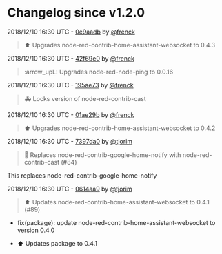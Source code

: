 # Changelog since v1.2.0

2018/12/10 16:30 UTC - [0e9aadb](https://github.com/hassio-addons/addon-node-red/commit/0e9aadbdbd6bc64f2c1b1fae4a0b56823360fd8d) by [@frenck](https://github.com/frenck)
> :arrow_up: Upgrades node-red-contrib-home-assistant-websocket to 0.4.3 

2018/12/10 16:30 UTC - [42f69e0](https://github.com/hassio-addons/addon-node-red/commit/42f69e0fc598c736d128f4a014238e09a69212ee) by [@frenck](https://github.com/frenck)
> :arrow_upL: Upgrades node-red-node-ping to 0.0.16 

2018/12/10 16:30 UTC - [195ae73](https://github.com/hassio-addons/addon-node-red/commit/195ae739756b9d21beb6aa1769a5fb896433428b) by [@frenck](https://github.com/frenck)
> :ambulance: Locks version of node-red-contrib-cast 

2018/12/10 16:30 UTC - [01ae29b](https://github.com/hassio-addons/addon-node-red/commit/01ae29b9b6a96bd7153537a2ac40129654399975) by [@frenck](https://github.com/frenck)
> :arrow_up: Upgrades node-red-contrib-home-assistant-websocket to 0.4.2 

2018/12/10 16:30 UTC - [7397da0](https://github.com/hassio-addons/addon-node-red/commit/7397da0b4c33cfc68a70795db025006c804af75c) by [@tjorim](https://github.com/tjorim)
> :hammer: Replaces node-red-contrib-google-home-notify with node-red-contrib-cast (#84)

This replaces node-red-contrib-google-home-notify 

2018/12/10 16:30 UTC - [0614aa9](https://github.com/hassio-addons/addon-node-red/commit/0614aa9a93af1953f3ee2d654c0f2c5c41b20c6a) by [@tjorim](https://github.com/tjorim)
> :arrow_up: Updates node-red-contrib-home-assistant-websocket to 0.4.1 (#89)

* fix(package): update node-red-contrib-home-assistant-websocket to version 0.4.0

* :arrow_up: Updates package to 0.4.1 

